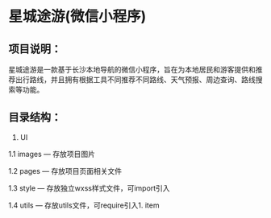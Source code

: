 # 星城途游(微信小程序)

## 项目说明：
星城途游是一款基于长沙本地导航的微信小程序，旨在为本地居民和游客提供和推荐出行路线，并且拥有根据工具不同推荐不同路线、天气预报、周边查询、路线搜索等功能。

## 目录结构：
1. UI

  1.1 images — 存放项目图片
  
  1.2 pages — 存放项目页面相关文件
  
  1.3 style — 存放独立wxss样式文件，可import引入
  
  1.4 utils — 存放utils文件，可require引入1. item
  
  
